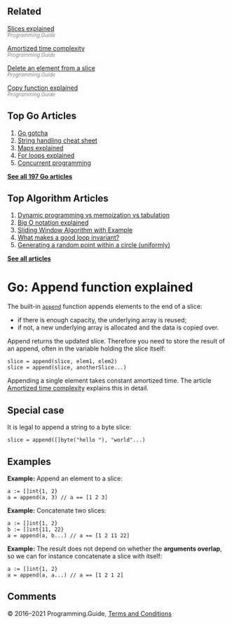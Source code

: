 



## Related

[Slices explained](slices-explained.html)  
<span style="color: grey; font-style: italic; font-size: smaller">Programming.Guide</span>

[Amortized time complexity](../amortized-time-complexity-analysis.html)  
<span style="color: grey; font-style: italic; font-size: smaller">Programming.Guide</span>

[Delete an element from a slice](delete-element-slice.html)  
<span style="color: grey; font-style: italic; font-size: smaller">Programming.Guide</span>

[Copy function explained](copy-explained.html)  
<span style="color: grey; font-style: italic; font-size: smaller">Programming.Guide</span>

## Top Go Articles

1.  [Go gotcha](go-gotcha.html)
2.  [String handling cheat sheet](string-functions-reference-cheat-sheet.html)
3.  [Maps explained](maps-explained.html)
4.  [For loops explained](for-loop.html)
5.  [Concurrent programming](go-concurrency-tutorial.html)

[**See all 197 Go articles**](index.html)



## Top Algorithm Articles

1.  [Dynamic programming vs memoization vs tabulation](../dynamic-programming-vs-memoization-vs-tabulation.html)
2.  [Big O notation explained](../big-o-notation-explained.html)
3.  [Sliding Window Algorithm with Example](../sliding-window-example.html)
4.  [What makes a good loop invariant?](../what-makes-a-good-loop-invariant.html)
5.  [Generating a random point within a circle (uniformly)](../random-point-within-circle.html)

[**See all articles**](../index.html)

# Go: Append function explained

The built-in [`append`](https://golang.org/ref/spec#Appending_and_copying_slices) function appends elements to the end of a slice:

- if there is enough capacity, the underlying array is reused;
- if not, a new underlying array is allocated and the data is copied over.

Append returns the updated slice. Therefore you need to store the result of an append, often in the variable holding the slice itself:

    slice = append(slice, elem1, elem2)
    slice = append(slice, anotherSlice...)

Appending a single element takes constant amortized time. The article [Amortized time complexity](../amortized-time-complexity-analysis.html) explains this in detail.

## Special case

It is legal to append a string to a byte slice:

    slice = append([]byte("hello "), "world"...)

## Examples

**Example:** Append an element to a slice:

    a := []int{1, 2}
    a = append(a, 3) // a == [1 2 3]

**Example:** Concatenate two slices:

    a := []int{1, 2}
    b := []int{11, 22}
    a = append(a, b...) // a == [1 2 11 22]

**Example:** The result does not depend on whether the **arguments overlap**, so we can for instance concatenate a slice with itself:

    a := []int{1, 2}
    a = append(a, a...) // a == [1 2 1 2]

## Comments



© 2016–2021 Programming.Guide, [Terms and Conditions](../terms-and-conditions.html)
